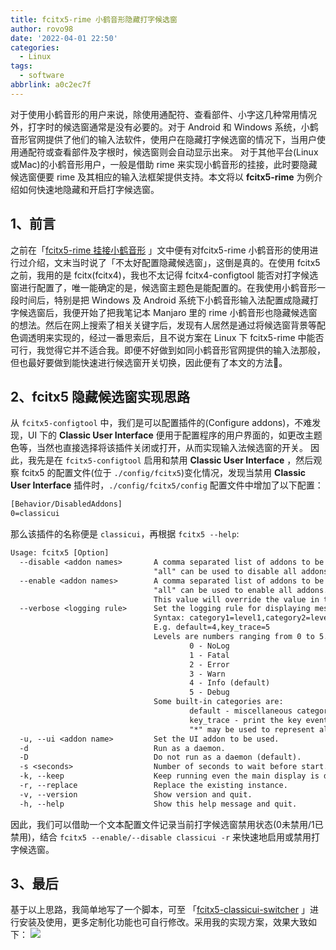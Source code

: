 ```yaml
---
title: fcitx5-rime 小鹤音形隐藏打字候选窗
author: rovo98
date: '2022-04-01 22:50'
categories:
  - Linux
tags:
  - software
abbrlink: a0c2ec7f
---
```


 对于使用小鹤音形的用户来说，除使用通配符、查看部件、小字这几种常用情况外，打字时的候选窗通常是没有必要的。对于 Android 和 Windows 系统，小鹤音形官网提供了他们的输入法软件，使用户在隐藏打字候选窗的情况下，当用户使用通配符或查看部件及字根时，候选窗则会自动显示出来。
  对于其他平台(Linux或Mac)的小鹤音形用户，一般是借助 rime 来实现小鹤音形的挂接，此时要隐藏候选窗便要 rime 及其相应的输入法框架提供支持。本文将以 **fcitx5-rime** 为例介绍如何快速地隐藏和开启打字候选窗。
  <!-- more -->
## 1、前言
  之前在「[fcitx5-rime 挂接小鹤音形](/posts/2f1de6fa/) 」文中便有对fcitx5-rime 小鹤音形的使用进行过介绍，文末当时说了「不太好配置隐藏候选窗」，这倒是真的。在使用 fcitx5 之前，我用的是 fcitx(fcitx4)，我也不太记得 fcitx4-configtool 能否对打字候选窗进行配置了，唯一能确定的是，候选窗主题色是能配置的。在我使用小鹤音形一段时间后，特别是把 Windows 及 Android 系统下小鹤音形输入法配置成隐藏打字候选窗后，我便开始了把我笔记本 Manjaro 里的 rime 小鹤音形也隐藏候选窗的想法。然后在网上搜索了相关关键字后，发现有人居然是通过将候选窗背景等配色调透明来实现的，经过一番思索后，且不说方案在 Linux 下 fcitx5-rime 中能否可行，我觉得它并不适合我。即便不好做到如同小鹤音形官网提供的输入法那般，但也最好要做到能快速进行候选窗开关切换，因此便有了本文的方法🤔。

## 2、fcitx5 隐藏候选窗实现思路
  从 ``fcitx5-configtool`` 中，我们是可以配置插件的(Configure addons)，不难发现，UI 下的 **Classic User Interface** 便用于配置程序的用户界面的，如更改主题色等，当然也直接选择将该插件关闭或打开，从而实现输入法候选窗的开关。
  因此，我先是在 ``fcitx5-configtool`` 启用和禁用 **Classic User Interface** ，然后观察 fcitx5 的配置文件(位于 ``./config/fcitx5``)变化情况，发现当禁用 **Classic User Interface** 插件时，``./config/fcitx5/config`` 配置文件中增加了以下配置：
  ```txt
  [Behavior/DisabledAddons]
  0=classicui
  ```
  那么该插件的名称便是 ``classicui``，再根据 ``fcitx5 --help``:
  ```txt
  Usage: fcitx5 [Option]
    --disable <addon names>       A comma separated list of addons to be disabled.
                                  "all" can be used to disable all addons.
    --enable <addon names>        A comma separated list of addons to be enabled.
                                  "all" can be used to enable all addons.
                                  This value will override the value in the flag --disable.
    --verbose <logging rule>      Set the logging rule for displaying message.
                                  Syntax: category1=level1,category2=level2, ...
                                  E.g. default=4,key_trace=5
                                  Levels are numbers ranging from 0 to 5.
                                          0 - NoLog
                                          1 - Fatal
                                          2 - Error
                                          3 - Warn
                                          4 - Info (default)
                                          5 - Debug
                                  Some built-in categories are:
                                          default - miscellaneous category used by fcitx own library.
                                          key_trace - print the key event received by fcitx.
                                          "*" may be used to represent all logging category.
    -u, --ui <addon name>         Set the UI addon to be used.
    -d                            Run as a daemon.
    -D                            Do not run as a daemon (default).
    -s <seconds>                  Number of seconds to wait before start.
    -k, --keep                    Keep running even the main display is disconnected.
    -r, --replace                 Replace the existing instance.
    -v, --version                 Show version and quit.
    -h, --help                    Show this help message and quit.
  ```

因此，我们可以借助一个文本配置文件记录当前打字候选窗禁用状态(0未禁用/1已禁用)，结合 ``fcitx5 --enable/--disable classicui -r`` 来快速地启用或禁用打字候选窗。

## 3、最后
  基于以上思路，我简单地写了一个脚本，可至 「[fcitx5-classicui-switcher](https://github.com/rovo98/fcitx5-classicui-switcher) 」进行安装及使用，更多定制化功能也可自行修改。采用我的实现方案，效果大致如下：
![](fcitx5-hidden-typing-windows-demo.gif)
